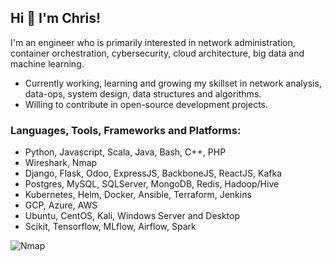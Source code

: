 ## Hi 👋 I'm Chris! 

I'm an engineer who is primarily interested in network administration, container orchestration, cybersecurity, cloud architecture, big data and machine learning.

- Currently working, learning and growing my skillset in network analysis, data-ops, system design, data structures and algorithms.
- Willing to contribute in open-source development projects.

### Languages, Tools, Frameworks and Platforms:
  - Python, Javascript, Scala, Java, Bash, C++, PHP
  - Wireshark, Nmap
  - Django, Flask, Odoo, ExpressJS, BackboneJS, ReactJS, Kafka
  - Postgres, MySQL, SQLServer, MongoDB, Redis, Hadoop/Hive
  - Kubernetes, Helm, Docker, Ansible, Terraform, Jenkins
  - GCP, Azure, AWS
  - Ubuntu, CentOS, Kali, Windows Server and Desktop
  - Scikit, Tensorflow, MLflow, Airflow, Spark

![Nmap](../master/images/nmap.png)

